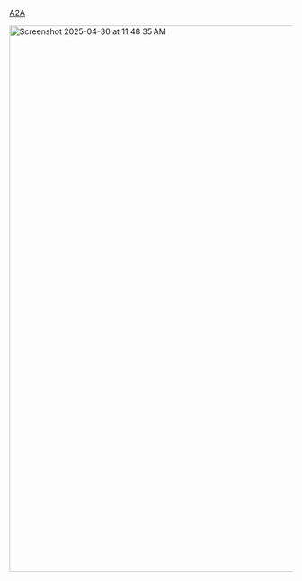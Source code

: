[A2A](https://github.com/google/A2A/tree/main/demo)

<img width="972" alt="Screenshot 2025-04-30 at 11 48 35 AM" src="https://github.com/user-attachments/assets/10cd7acc-4100-4dcb-8a81-a12a018ba23d" />
